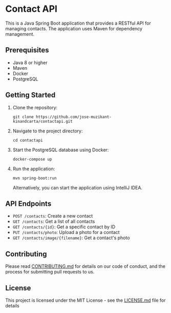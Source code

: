 # Contact API

This is a Java Spring Boot application that provides a RESTful API for managing contacts. The application uses Maven for
dependency management.

## Prerequisites

- Java 8 or higher
- Maven
- Docker
- PostgreSQL

## Getting Started

1. Clone the repository:
    ```
    git clone https://github.com/jose-muzikant-kinandcarta/contactapi.git
    ```
2. Navigate to the project directory:
    ```
    cd contactapi
    ```
3. Start the PostgreSQL database using Docker:
    ```
    docker-compose up
    ```
4. Run the application:
    ```
    mvn spring-boot:run
    ```
   Alternatively, you can start the application using IntelliJ IDEA.

## API Endpoints

- `POST /contacts`: Create a new contact
- `GET /contacts`: Get a list of all contacts
- `GET /contacts/{id}`: Get a specific contact by ID
- `PUT /contacts/photo`: Upload a photo for a contact
- `GET /contacts/image/{filename}`: Get a contact's photo

## Contributing

Please read [CONTRIBUTING.md](CONTRIBUTING.md) for details on our code of conduct, and the process for submitting pull
requests to us.

## License

This project is licensed under the MIT License - see the [LICENSE.md](LICENSE.md) file for details